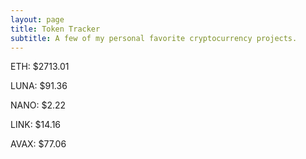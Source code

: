 ```yaml
---
layout: page
title: Token Tracker
subtitle: A few of my personal favorite cryptocurrency projects.
---
```


<!--BEGINCRYPTOINPUT-->
ETH: $2713.01

LUNA: $91.36

NANO: $2.22

LINK: $14.16

AVAX: $77.06

<!--ENDCRYPTOINPUT-->
